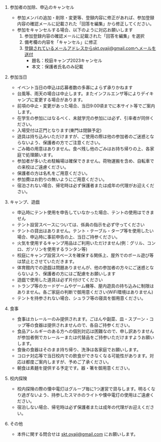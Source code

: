 <!--
1. 応募時の注意
   - 一家族で複数口の応募はご遠慮ください
   - イベント当日の申込は応募者数の多寡によらず承りかねます
   - 応募者多数の場合、申込締切時点の応募者を対象に抽選となります(締切以後の応募は抽選の対象外)
   - テントの持ち込みは応募時にご連絡ください(抽選時点で持込無しで応募された方が当選後に持込に変更を希望しても、原則として承れません)
   - テント設営スペースの関係から、テント持込希望でも「テント持込無しなら当選(テントありなら落選)」という結果になる場合があります。予めご了承ください
-->

1. 参加者の加除、申込のキャンセル
   - 参加メンバの追加・削除・変更等、登録内容に修正があれば、参加登録内容の確認メールに記載された「回答を編集」から修正してください。
   - 参加をキャンセルする場合、以下のように対応お願いします
     1. 参加登録内容の確認メールに記載された「回答を編集」を選択
     1. 備考欄の内容を「キャンセル」に修正
     1. 登録されているメールアドレスからskt.oyaji@gmail.comへメールを送付
        - 題名：校庭キャンプ2023キャンセル
        - 本文：保護者氏名のみ記載

1. 参加当日
   - イベント当日の申込は応募者数の多寡によらず承りかねます
   - 台風等、雨天の場合は中止します。またインフルエンザ等によりデイキャンプに変更する場合があります。
   - 前項の中止・変更があった場合、当日9:00頃までに本サイト等でご案内します。
   - 在学生の参加にはなるべく、未就学児の参加には必ず、引率者が同伴ください。
   - 入場受付は正門となります(東門は閉鎖予定)
   - 遊具は持ち込みいただけますが、ご使用の際は他の参加者のご迷惑とならないよう、保護者の方でご注意ください。
   - ごみ箱の用意はありません。食べ残し他のごみはお持ち帰りの上、各家庭で処理願います。
   - 参加者が多いため駐輪場は確保できません。荷物運搬を含め、自転車での来校はご遠慮ください。
   - 保護者の方は名札をご用意ください。
   - 参加費はお釣りの無いようにご用意ください。
   - 宿泊されない場合、帰宅時は必ず保護者または成年の代理がお迎えください。

1. キャンプ、遊戯
   - 申込時にテント使用を申告していなかった場合、テントの使用はできません
   - テント設営スペースについては、係員の指示を必ず守ってください
   - テントの貸出はありません。テント・テーブル・タープ等を使用したい場合、申込時に事前申告の上、当日ご持参ください。
   - 火気を使用するキャンプ用品はご利用いただけません(例：グリル、コンロ、ガソリンを使用するランタン等)
   - 校庭にキャンプ設営スペースを確保する関係上、屋外でのボール遊び等は禁止とさせていただきます。
   - 体育館内での遊戯は問題ありませんが、他の参加者の方々にご迷惑とならないよう、保護者の方にはご配慮をお願いします
   - 遊戯で使用した道具は必ず片付けてください
   - トランプ等のカードゲームやゲーム機等、屋内遊具の持ち込みに制限はありません。各ご家庭の判断で御用意ください(WiFi環境はありません)
   - テントを持参されない場合、シュラフ等の寝具を御用意ください。

1. 食事
   - 食事はカレールーのみ提供されます。ごはんや副菜、皿・スプーン・コップ等の食器は提供されませんので、各自ご持参ください。
   - 食品アレルギーのある方への個別対応は困難なので、申し訳ありませんが参加者側でカレールーまたは代替品をご持参いただけますようお願いします。
   - 食後の食器はそのまま持ち帰り、洗浄は各家庭でお願いします。
   - コロナ対応等で当日校内での飲食ができなくなる可能性があります。対応は都度ご案内しますが、予めご了承ください。
   - 朝食は素麺を提供する予定です。器・箸を御用意ください。

1. 校内探険
   - 校内探険の際の懐中電灯はグループ毎に1つ運営で貸与します。明るくなり過ぎないよう、持参したスマホのライトや懐中電灯の使用はご遠慮ください。
   - 宿泊しない場合、帰宅時は必ず保護者または成年の代理がお迎えください。

1. その他
   - 本件に関する問合せは skt.oyaji@gmail.com にお願いします。
